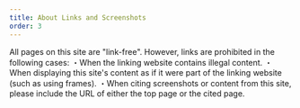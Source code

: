 ```yaml
---
title: About Links and Screenshots
order: 3
---
```


All pages on this site are "link-free".
However, links are prohibited in the following cases:
・When the linking website contains illegal content.
・When displaying this site's content as if it were part of the linking website (such as using frames).
・When citing screenshots or content from this site, please include the URL of either the top page or the cited page.
